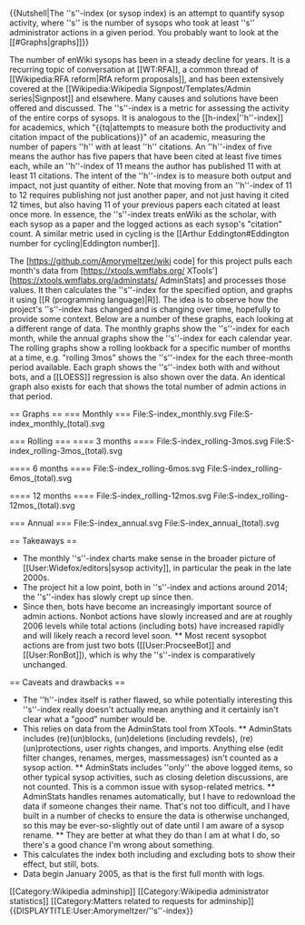 {{Nutshell|The ''s''-index (or sysop index) is an attempt to quantify sysop activity, where ''s'' is the number of sysops who took at least ''s'' administrator actions in a given period.  You probably want to look at the [[#Graphs|graphs]]}}

The number of enWiki sysops has been in a steady decline for years.  It is a recurring topic of conversation at [[WT:RFA]], a common thread of [[Wikipedia:RFA reform|RfA reform proposals]], and has been extensively covered at the [[Wikipedia:Wikipedia Signpost/Templates/Admin series|Signpost]] and elsewhere.  Many causes and solutions have been offered and discussed.  The ''s''-index is a metric for assessing the activity of the entire corps of sysops.  It is analogous to the [[h-index|''h''-index]] for academics, which "{{tq|attempts to measure both the productivity and citation impact of the publications}}" of an academic, measuring the number of papers ''h'' with at least ''h'' citations.  An ''h''-index of five means the author has five papers that have been cited at least five times each, while an ''h''-index of 11 means the author has published 11 with at least 11 citations.  The intent of the ''h''-index is to measure both output and impact, not just quantity of either.  Note that moving from an ''h''-index of 11 to 12 requires publishing not just another paper, and not just having it cited 12 times, but also having 11 of your previous papers each citated at least once more.  In essence, the ''s''-index treats enWiki as the scholar, with each sysop as a paper and the logged actions as each sysop's "citation" count.  A similar metric used in cycling is the [[Arthur Eddington#Eddington number for cycling|Eddington number]].

The [https://github.com/Amorymeltzer/wiki code] for this project pulls each month's data from [https://xtools.wmflabs.org/ XTools'] [https://xtools.wmflabs.org/adminstats/ AdminStats] and processes those values.  It then calculates the ''s''-index for the specified option, and graphs it using [[R (programming language)|R]].  The idea is to observe how the project's ''s''-index has changed and is changing over time, hopefully to provide some context.  Below are a number of these graphs, each looking at a different range of data.  The monthly graphs show the ''s''-index for each month, while the annual graphs show the ''s''-index for each calendar year.  The rolling graphs show a rolling lookback for a specific number of months at a time, e.g. "rolling 3mos" shows the ''s''-index for the each three-month period available.  Each graph shows the ''s''-index both with and without bots, and a [[LOESS]] regression is also shown over the data.  An identical graph also exists for each that shows the total number of admin actions in that period.

== Graphs ==
=== Monthly ===
<gallery>
File:S-index_monthly.svg
File:S-index_monthly_(total).svg
</gallery>

=== Rolling ===
==== 3 months ====
<gallery>
File:S-index_rolling-3mos.svg
File:S-index_rolling-3mos_(total).svg
</gallery>

==== 6 months ====
<gallery>
File:S-index_rolling-6mos.svg
File:S-index_rolling-6mos_(total).svg
</gallery>

==== 12 months ====
<gallery>
File:S-index_rolling-12mos.svg
File:S-index_rolling-12mos_(total).svg
</gallery>

=== Annual ===
<gallery>
File:S-index_annual.svg
File:S-index_annual_(total).svg
</gallery>

== Takeaways ==
* The monthly ''s''-index charts make sense in the broader picture of [[User:Widefox/editors|sysop activity]], in particular the peak in the late 2000s.
* The project hit a low point, both in ''s''-index and actions around 2014; the ''s''-index has slowly crept up since then.
* Since then, bots have become an increasingly important source of admin actions.  Nonbot actions have slowly increased and are at roughly 2006 levels while total actions (including bots) have increased rapidly and will likely reach a record level soon.
** Most recent sysopbot actions are from just two bots ([[User:ProcseeBot]] and [[User:RonBot]]), which is why the ''s''-index is comparatively unchanged.

== Caveats and drawbacks ==
* The ''h''-index itself is rather flawed, so while potentially interesting this ''s''-index really doesn't actually mean anything and it certainly isn't clear what a "good" number would be.
* This relies on data from the AdminStats tool from XTools.
** AdminStats includes (re)(un)blocks, (un)deletions (including revdels), (re)(un)protections, user rights changes, and imports.  Anything else (edit filter changes, renames, merges, massmessages) isn't counted as a sysop action.
** AdminStats includes ''only'' the above logged items, so other typical sysop activities, such as closing deletion discussions, are not counted.  This is a common issue with sysop-related metrics.
** AdminStats handles renames automatically, but I have to redownload the data if someone changes their name.  That's not too difficult, and I have built in a number of checks to ensure the data is otherwise unchanged, so this may be ever-so-slightly out of date until I am aware of a sysop rename.
** They are better at what they do than I am at what I do, so there's a good chance I'm wrong about something.
* This calculates the index both including and excluding bots to show their effect, but still, bots.
* Data begin January 2005, as that is the first full month with logs.

[[Category:Wikipedia adminship]]
[[Category:Wikipedia administrator statistics]]
[[Category:Matters related to requests for adminship]]
{{DISPLAYTITLE:User:Amorymeltzer/''s''-index}}
